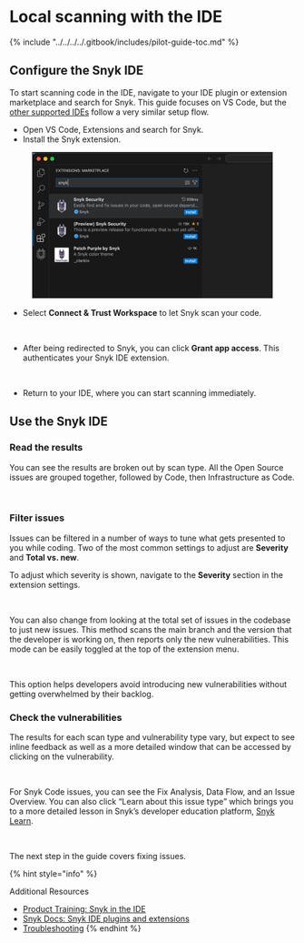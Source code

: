 # Local scanning with the IDE

{% include "../../../../.gitbook/includes/pilot-guide-toc.md" %}

## Configure the Snyk IDE

To start scanning code in the IDE, navigate to your IDE plugin or extension marketplace and search for Snyk. This guide focuses on VS Code, but the [other supported IDEs](../../../../developer-tools/snyk-ide-plugins-and-extensions/) follow a very similar setup flow.

* Open VS Code, Extensions and search for Snyk.
* Install the Snyk extension.

<figure><img src="../../../../.gitbook/assets/image (431).png" alt=""><figcaption></figcaption></figure>

* Select **Connect & Trust Workspace** to let Snyk scan your code.

<figure><img src="https://lh7-rt.googleusercontent.com/docsz/AD_4nXesxK_N2_rft7boTn2XoMiTvyyi9VClXBZ64kU4Jprojyu3C3mYYaQlpamq5PWDULrUFsG2MyOFXezWWUn3_4oMlF__xu_4PjVJEF7lQQ5jFc2sqT3NhZt5bheUJOqpajKXGqpJmA?key=i_CNrr-DvB8PGUAzq09BT3pc" alt=""><figcaption></figcaption></figure>

* After being redirected to Snyk, you can click **Grant app access**. This authenticates your Snyk IDE extension.

<figure><img src="https://lh7-rt.googleusercontent.com/docsz/AD_4nXd9acXhko99qCN0uD5gaOu7N_sEDxHeQKn8GVdmfcMFLJ4IUs5Y0BVaYtHdPQcwqaJW63iEVEZ-37wl7DBrkUT_zsjUBv3Ar-loSvnhjm0tuV5ay9qF1_83iPDNV50pj3caXg22pg?key=i_CNrr-DvB8PGUAzq09BT3pc" alt=""><figcaption></figcaption></figure>

* Return to your IDE, where you can start scanning immediately.&#x20;

## Use the Snyk IDE

### Read the results

You can see the results are broken out by scan type. All the Open Source issues are grouped together, followed by Code, then Infrastructure as Code.

<figure><img src="https://lh7-rt.googleusercontent.com/docsz/AD_4nXfEwAZTkQDih4_j2v7UqXQeLV2OlGXmgEAzPi3TOGojBAsUwhUuRPU09SKOECs4ho7vamwk-0P-2eeR3o_y3_R2G8tRrLxxn-0SsYHWqVfFYA35QvqqDlkaBVKZolcoCJ3TTWfj?key=i_CNrr-DvB8PGUAzq09BT3pc" alt=""><figcaption></figcaption></figure>

### Filter issues

Issues can be filtered in a number of ways to tune what gets presented to you while coding. Two of the most common settings to adjust are ‌**Severity** and **Total vs. new**.

To adjust which severity is shown, navigate to the **Severity** section in the extension settings.

<figure><img src="https://lh7-rt.googleusercontent.com/docsz/AD_4nXfrWs66nt4A0swZ1i7tgWaXzdevqIG3sUXhUnp5Ac2AyQP6dF678QBLoo3_o64Tcp7KuhT6wFKJbhnEh5ijdIgb7DPCIP04p9-4Dx0uzu6feCM5F7Wa8G6PfL2v3kqymqP9tzhr?key=i_CNrr-DvB8PGUAzq09BT3pc" alt=""><figcaption></figcaption></figure>

You can also change from looking at the total set of issues in the codebase to just new issues. This method scans the main branch and the version that the developer is working on, then reports only the new vulnerabilities. This mode can be easily toggled at the top of the extension menu.

<figure><img src="https://lh7-rt.googleusercontent.com/docsz/AD_4nXcyxcHyZ-CvP-Ri9F4pHCRKGCRpzgABhB06WozPHT3w3J_BTdUFBeX5rzJajhKNIQe0u3zYay2MDPT_LlAXco-nNq3akF0ASA7drSGhM7Yzcc_6KNEGkWvMD5lbj02T3hOlaTGH?key=i_CNrr-DvB8PGUAzq09BT3pc" alt=""><figcaption></figcaption></figure>

This option helps developers avoid introducing new vulnerabilities without getting overwhelmed by their backlog.

### Check the vulnerabilities

The results for each scan type and vulnerability type vary, but expect to see inline feedback as well as a more detailed window that can be accessed by clicking on the vulnerability.

<figure><img src="https://lh7-rt.googleusercontent.com/docsz/AD_4nXc-IFnmluEMchIOAgwW7-eDTzIV_k4M8XCd3ss4athOzyoLi4MBTqRgXEJhDh6y-0mH6B7hrCb6kaeUnfFH0ynFtFTjcq3Pm-Pf2I1okriX3jBg5spJ8IzDqMhuLwJPGccn2AZhOA?key=i_CNrr-DvB8PGUAzq09BT3pc" alt=""><figcaption></figcaption></figure>

For Snyk Code issues, you can see the Fix Analysis, Data Flow, and an Issue Overview. You can also click “Learn about this issue type” which brings you to a more detailed lesson in Snyk’s developer education platform, [Snyk Learn](https://learn.snyk.io/).

<figure><img src="https://lh7-rt.googleusercontent.com/docsz/AD_4nXfp_x_fKA8lVV_wmvtw4eXnn1p47MmbQsXrO92GgLeVyw5PiPa4fqAp1fjIfIdBrTP5jeYGkY3P26vMMt5gCkVbepgKp27b6hBBu0RFSorkVs-E_niw8qKsx9M9ASJBtqXRBesb7g?key=i_CNrr-DvB8PGUAzq09BT3pc" alt=""><figcaption></figcaption></figure>

The next step in the guide covers fixing issues.

{% hint style="info" %}


Additional Resources

* [Product Training: Snyk in the IDE](https://learn.snyk.io/lesson/snyk-in-an-ide)
* [Snyk Docs: Snyk IDE plugins and extensions](../../../../developer-tools/snyk-ide-plugins-and-extensions/)
* [Troubleshooting](../../../../developer-tools/snyk-ide-plugins-and-extensions/troubleshooting-ides/)
{% endhint %}
